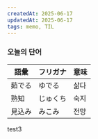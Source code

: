 ```yaml
---
createdAt: 2025-06-17
updatedAt: 2025-06-17
tags: memo, TIL
---
```

### 오늘의 단어
| 語彙  | フリガナ | 意味  |
| --- | ---- | --- |
| 茹でる | ゆでる  | 삶다  |
| 熟知  | じゅくち | 숙지  |
| 見込み | みこみ  | 전망  |
 

test3